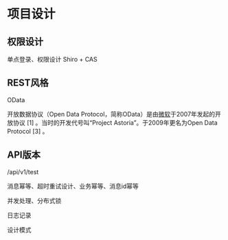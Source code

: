 # 项目设计

## 权限设计

单点登录、权限设计
Shiro + CAS



## REST风格

OData

开放数据协议（Open Data Protocol，简称OData）是由[微软](https://baike.baidu.com/item/微软)于2007年发起的开放协议 [1] 。当时的开发代号叫“Project Astoria”。于2009年更名为Open Data Protocol [3] 。





## API版本

/api/v1/test



消息幂等、超时重试设计、业务幂等、消息id幂等

并发处理、分布式锁

日志记录



设计模式